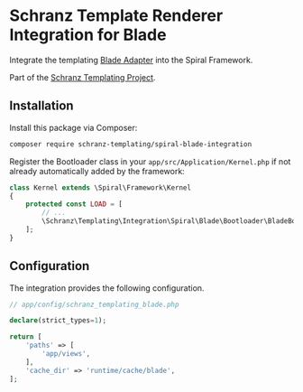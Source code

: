 # Schranz Template Renderer Integration for Blade

Integrate the templating [Blade Adapter](https://github.com/schranz-templating/blade-adapter) 
into the Spiral Framework.

Part of the [Schranz Templating Project](https://github.com/schranz-templating/templating).

## Installation

Install this package via Composer:

```bash
composer require schranz-templating/spiral-blade-integration
```

Register the Bootloader class in your `app/src/Application/Kernel.php` if not already automatically
added by the framework:

```php
class Kernel extends \Spiral\Framework\Kernel
{
    protected const LOAD = [
        // ...
        \Schranz\Templating\Integration\Spiral\Blade\Bootloader\BladeBootloader::class,
    ];
}
```

## Configuration

The integration provides the following configuration.

```php
// app/config/schranz_templating_blade.php

declare(strict_types=1);

return [
    'paths' => [
        'app/views',
    ],
    'cache_dir' => 'runtime/cache/blade',
];
```
